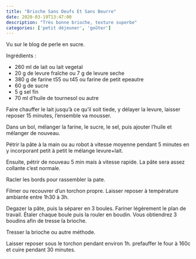 ```yaml
---
title: "Brioche Sans Oeufs Et Sans Beurre"
date: 2020-03-19T13:47:00
description: "Très bonne brioche, texture superbe"
categories: ['petit déjeuner', 'goûter']
---
```

Vu sur le blog de perle en sucre.

Ingrédients :
- 260 ml de lait ou lait vegetal
- 20 g de levure fraîche ou 7 g de levure seche
- 380 g de farine t55 ou t45 ou farine de petit epeautre
- 60 g de sucre
- 5 g sel fin
- 70 ml d’huile de tournesol ou autre

Faire chauffer le lait jusqu’à ce qu’il soit tiede, y délayer la levure, laisser reposer 15 minutes, l’ensemble va mousser.

Dans un bol, mélanger la farine, le sucre, le sel, puis ajouter l’huile et mélanger de nouveau.

Pétrir la pâte à la main ou au robot à vitesse moyenne pendant 5 minutes en y incorporant petit à petit le mélange levure+lait.

Ensuite, pétrir de nouveau 5 min mais à vitesse rapide. La pâte sera assez collante c’est normale.

Racler les bords pour rassembler la pate.

Filmer ou recouvrer d’un torchon propre. Laisser reposer à température ambiante entre 1h30 à 3h.

Degazer la pâte, puis la séparer en 3 boules. 
Fariner légèrement le plan de travail. 
Étaler chaque boule puis la rouler en boudin. Vous obtiendrez 3 boudins afin de tresse la brioche.

Tresser la brioche ou autre méthode.

Laisser reposer sous le torchon pendant environ 1h. 
prefauffer le four à 160c et cuire pendant 30 minutes.
